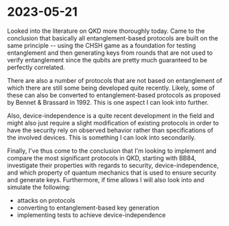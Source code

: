 # 2023-05-21

Looked into the literature on QKD more thoroughly today. Came to the conclusion
that basically all entanglement-based protocols are built on the same principle
-- using the CHSH game as a foundation for testing entanglement and then
generating keys from rounds that are not used to verify entanglement since the
qubits are pretty much guaranteed to be perfectly correlated.

There are also a number of protocols that are not based on entanglement of
which there are still some being developed quite recently. Likely, some of
these can also be converted to entanglement-based protocols as proposed by
Bennet & Brassard in 1992. This is one aspect I can look into further.

Also, device-independence is a quite recent development in the field and might
also just require a slight modification of existing protocols in order to have
the security rely on observed behavior rather than specifications of the
involved devices. This is something I can look into secondarily.

Finally, I've thus come to the conclusion that I'm looking to implement and
compare the most significant protocols in QKD, starting with BB84, investigate
their properties with regards to security, device-independence, and which
property of quantum mechanics that is used to ensure security and generate
keys. Furthermore, if time allows I will also look into and simulate the following:

- attacks on protocols
- converting to entanglement-based key generation
- implementing tests to achieve device-independence 
